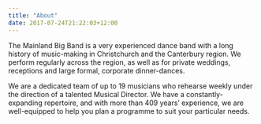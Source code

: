 ```yaml
---
title: "About"
date: 2017-07-24T21:22:03+12:00
---
```


The Mainland Big Band is a very experienced dance band with a long history of music-making in Christchurch and the Canterbury region. We perform regularly across the region, as well as for private weddings, receptions and large formal, corporate dinner-dances.

We are a dedicated team of up to 19 musicians who rehearse weekly under the direction of a talented Musical Director. We have a constantly-expanding repertoire, and with more than 409 years’ experience, we are well-equipped to help you plan a programme to suit your particular needs. 

